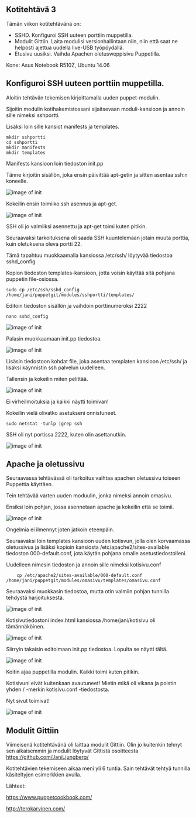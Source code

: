 ## Kotitehtävä 3

Tämän viikon kotitehtävänä on:

* SSHD. Konfiguroi SSH uuteen porttiin muppetilla.
* Modulit Gittiin. Laita modulisi versionhallintaan niin, niin että saat ne helposti ajettua uudella live-USB työpöydällä.
* Etusivu uusiksi. Vaihda Apachen oletusweppisivu Puppetilla.

Kone: Asus Notebook R510Z, Ubuntu 14.06

## Konfiguroi SSH uuteen porttiin muppetilla.

Aloitin tehtävän tekemisen kirjoittamalla uuden puppet-modulin.

Sijoitin modulin kotihakemistossani sijaitsevaan moduli-kansioon ja annoin sille nimeksi sshportti.

Lisäksi loin sille kansiot manifests ja templates.

    mkdir sshportti
    cd sshportti
    mkdir manifests
    mkdir templates
    
Manifests kansioon loin tiedoston init.pp

Tänne kirjoitin sisällön, joka ensin päivittää apt-getin ja sitten asentaa ssh:n koneelle.

![image of init](https://github.com/JaniLjungberg/puppetgit/blob/master/images/3-1.png)

Kokeilin ensin toimiiko ssh asennus ja apt-get.

![image of init](https://github.com/JaniLjungberg/puppetgit/blob/master/images/3-2.png)

SSH oli jo valmiiksi asennettu ja apt-get toimi kuten pitikin. 

Seuraavaksi tarkoituksena oli saada SSH kuuntelemaan jotain muuta porttia, kuin oletuksena oleva portti 22.

Tämä tapahtuu muokkaamalla kansiossa /etc/ssh/ löytyvää tiedostoa sshd_config

Kopion tiedoston templates-kansioon, jotta voisin käyttää sitä pohjana puppetin file-osiossa.

    sudo cp /etc/ssh/sshd_config /home/jani/puppetgit/modules/sshportti/templates/
     
Editoin tiedoston sisällön ja vaihdoin porttinumeroksi 2222

    nano sshd_config
    
![image of init](https://github.com/JaniLjungberg/puppetgit/blob/master/images/3-3.png)

Palasin muokkaamaan init.pp tiedostoa. 

![image of init](https://github.com/JaniLjungberg/puppetgit/blob/master/images/3-4.png)

Lisäsin tiedostoon kohdat file, joka asentaa templaten kansioon /etc/ssh/ ja lisäksi käynnistin ssh palvelun uudelleen.

Tallensin ja kokeilin miten pelittää.

![image of init](https://github.com/JaniLjungberg/puppetgit/blob/master/images/3-5.png)

Ei virheilmoituksia ja kaikki näytti toimivan!

Kokeilin vielä olivatko asetukseni onnistuneet.

    sudo netstat -tunlp |grep ssh
    
SSH oli nyt portissa 2222, kuten olin asettanutkin.

![image of init](https://github.com/JaniLjungberg/puppetgit/blob/master/images/3-6.png)

## Apache ja oletussivu

Seuraavassa tehtävässä oli tarkoitus vaihtaa apachen oletussivu toiseen Puppettia käyttäen. 

Tein tehtävää varten uuden moduulin, jonka nimeksi annoin omasivu.

Ensiksi loin pohjan, jossa asennetaan apache ja kokeilin että se toimii.

![image of init](https://github.com/JaniLjungberg/puppetgit/blob/master/images/3-7.png)

Ongelmia ei ilmennyt joten jatkoin eteenpäin.

Seuraavaksi loin templates kansioon uuden kotisvun, jolla olen korvaamassa oletussivua ja lisäksi kopioin kansiosta
/etc/apache2/sites-available tiedoston 000-default.conf, jota käytän pohjana omalle asetustiedostolleni.

Uudelleen nimesin tiedoston ja annoin sille nimeksi kotisivu.conf

        cp /etc/apache2/sites-available/000-default.conf /home/jani/puppetgit/modules/omasivu/templates/omasivu.conf
        
Seuraavaksi muokkasin tiedostoa, mutta otin valmiin pohjan tunnilla tehdystä harjoituksesta.

![image of init](https://github.com/JaniLjungberg/puppetgit/blob/master/images/3-8.png)

Kotisivutiedostoni index.html kansiossa /home/jani/kotisivu oli tämännäköinen.

![image of init](https://github.com/JaniLjungberg/puppetgit/blob/master/images/3-10.png)

Siirryin takaisin editoimaan init.pp tiedostoa. Lopulta se näytti tältä.

![image of init](https://github.com/JaniLjungberg/puppetgit/blob/master/images/3-9.png)

Koitin ajaa puppetilla modulin. Kaikki toimi kuten pitikin.

Kotisivuni eivät kuitenkaan avautuneet! Mietin mikä oli vikana ja poistin yhden / -merkin kotisivu.conf -tiedostosta.

Nyt sivut toimivat!

![image of init](https://github.com/JaniLjungberg/puppetgit/blob/master/images/3-11.png)

## Modulit Gittiin

Viimeisenä kotitehtävänä oli laittaa modulit Gittiin. Olin jo kuitenkin tehnyt sen aikaisemmin ja modulit löytyvät 
Gittistä osoitteesta https://github.com/JaniLjungberg/

Kotitehtävien tekemiseen aikaa meni yli 6 tuntia. Sain tehtävät tehtyä tunnilla käsiteltyjen esimerkkien avulla.

Lähteet: 

https://www.puppetcookbook.com/

http://terokarvinen.com/
